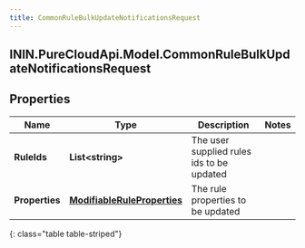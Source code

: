 ```yaml
---
title: CommonRuleBulkUpdateNotificationsRequest
---
```

## ININ.PureCloudApi.Model.CommonRuleBulkUpdateNotificationsRequest

## Properties

|Name | Type | Description | Notes|
|------------ | ------------- | ------------- | -------------|
| **RuleIds** | **List&lt;string&gt;** | The user supplied rules ids to be updated | |
| **Properties** | [**ModifiableRuleProperties**](ModifiableRuleProperties.html) | The rule properties to be updated | |
{: class="table table-striped"}


